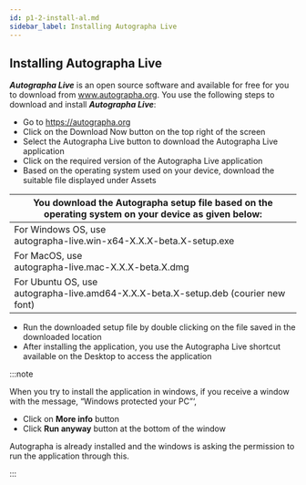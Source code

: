```yaml
---
id: p1-2-install-al.md
sidebar_label: Installing Autographa Live
---
```

## Installing Autographa Live

**_Autographa Live_** is an open source software and available for free for you to download from www.autographa.org. You use the following steps to download and install **_Autographa Live_**:

* Go to https://autographa.org
* Click on the Download Now button on the top right of the screen
* Select the Autographa Live button to download the Autographa Live application
* Click on the required version of the Autographa Live application 
* Based on the operating system used on your device, download the suitable file displayed under Assets

| You download the Autographa setup file based on the operating system on your device as given below: |
| --------------------------------------------------------------------------------------------------- |
| For Windows OS, use <br> autographa-live.win-x64-X.X.X-beta.X-setup.exe                                  | 
| For MacOS, use <br> autographa-live.mac-X.X.X-beta.X.dmg                                                 |
| For Ubuntu OS, use <br> autographa-live.amd64-X.X.X-beta.X-setup.deb (courier new font)                                     | 

* Run the downloaded setup file by double clicking on the file saved in the downloaded location
* After installing the application, you use the Autographa Live shortcut available on the Desktop to access the application

:::note 

When you try to install the application in windows, if you receive a window with the message, “Windows protected your PC”‘,
* Click on **More info** button 
* Click **Run anyway** button at the bottom of the window

Autographa is already installed and the windows is asking the permission to run the application through this.

:::


